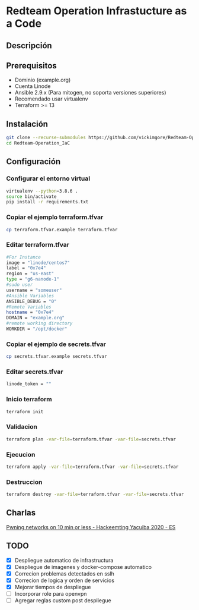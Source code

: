 # Redteam Operation Infrastucture as a Code

## Descripción

## Prerequisitos

* Dominio (example.org)
* Cuenta Linode
* Ansible 2.9.x (Para mitogen, no soporta versiones superiores)
* Recomendado usar virtualenv
* Terraform >= 13

## Instalación

```bash
git clone --recurse-submodules https://github.com/vickimgore/Redteam-Operation_IaC
cd Redteam-Operation_IaC
```

## Configuración

### Configurar el entorno virtual

```bash
virtualenv --python=3.8.6 .
source bin/activate
pip install -r requirements.txt
```

### Copiar el ejemplo terraform.tfvar

```bash
cp terraform.tfvar.example terraform.tfvar
```

### Editar terraform.tfvar

```bash
#For Instance
image = "linode/centos7"
label = "0x7e4"
region = "us-east"
type = "g6-nanode-1"
#sudo user
username = "someuser"
#Ansible Variables
ANSIBLE_DEBUG = "0"
#Remote Variables
hostname = "0x7e4"
DOMAIN = "example.org"
#remote working directory
WORKDIR = "/opt/docker"
```

### Copiar el ejemplo de secrets.tfvar

```bash
cp secrets.tfvar.example secrets.tfvar
```

### Editar secrets.tfvar

```bash
linode_token = ""
```

### Inicio terraform

```bash
terraform init
```

### Validacion

```bash
terraform plan -var-file=terraform.tfvar -var-file=secrets.tfvar
```

### Ejecucion

```bash
terraform apply -var-file=terraform.tfvar -var-file=secrets.tfvar
```

### Destruccion

```bash
terraform destroy -var-file=terraform.tfvar -var-file=secrets.tfvar
```


## Charlas

[Pwning networks on 10 min or less - Hackeemting Yacuiba 2020 - ES](https://youtu.be/lqSWOakmnqA?t=5384)

## TODO

- [x] Despliegue automatico de infrastructura
- [x] Despliegue de imagenes y docker-compose automatico
- [x] Correcion problemas detectados en sslh
- [x] Correcion de logica y orden de servicios
- [x] Mejorar tiempos de despliegue
- [ ] Incorporar role para openvpn
- [ ] Agregar reglas custom post despliegue
